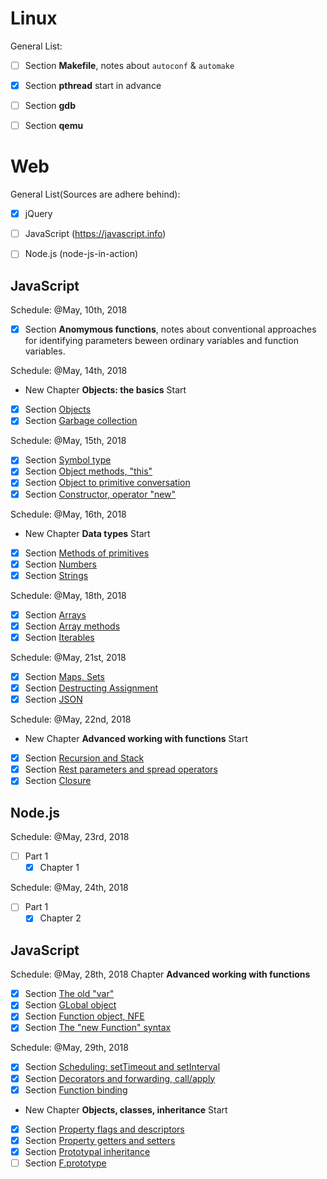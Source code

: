 # Linux

General List:

- [ ] Section **Makefile**, notes about `autoconf` & `automake`
- [x] Section **pthread** start in advance
- [ ] Section **gdb** 
- [ ] Section **qemu**



# Web

General List(Sources are adhere behind):

- [x] jQuery
- [ ] JavaScript (https://javascript.info)
- [ ] Node.js (node-js-in-action)


## JavaScript

Schedule: @May, 10th, 2018

- [x] Section **Anomymous functions**, notes about conventional approaches for identifying parameters beween ordinary variables and function variables.

Schedule: @May, 14th, 2018

- New Chapter **Objects: the basics** Start
- [x] Section [Objects](https://javascript.info/object)
- [x] Section [Garbage collection](https://javascript.info/garbage-collection)

Schedule: @May, 15th, 2018
- [x] Section [Symbol type](https://javascript.info/symbol)
- [x] Section [Object methods, "this"](https://javascript.info/object-methods)
- [x] Section [Object to primitive conversation](https://javascript.info/object-toprimitive)
- [x] Section [Constructor, operator "new"](https://javascript.info/constructor-new)

Schedule: @May, 16th, 2018

- New Chapter **Data types** Start
- [x] Section [Methods of primitives](https://javascript.info/primitives-methods)
- [x] Section [Numbers](https://javascript.info/number)
- [x] Section [Strings](https://javascript.info/string)

Schedule: @May, 18th, 2018

- [x] Section [Arrays](https://javascript.info/array)
- [x] Section [Array methods](https://javascript.info/array-methods)
- [x] Section [Iterables](https://javascript.info/iterable)

Schedule: @May, 21st, 2018

- [x] Section [Maps, Sets](https://javascript.info/map-set-weakmap-weakset)
- [x] Section [Destructing Assignment](https://javascript.info/destructuring-assignment)
- [x] Section [JSON](https://javascript.info/json)

Schedule: @May, 22nd, 2018
- New Chapter **Advanced working with functions** Start
- [x] Section [Recursion and Stack](https://javascript.info/recursion)
- [x] Section [Rest parameters and spread operators](https://javascript.info/rest-parameters-spread-operator)
- [x] Section [Closure](https://javascript.info/closure)

## Node.js
Schedule: @May, 23rd, 2018
- [ ] Part 1
    - [x] Chapter 1

Schedule: @May, 24th, 2018
- [ ] Part 1
    - [x] Chapter 2    

## JavaScript
Schedule: @May, 28th, 2018
Chapter **Advanced working with functions**
- [x] Section [The old "var"](https://javascript.info/var)
- [x] Section [GLobal object](https://javascript.info/global-object)
- [x] Section [Function object, NFE](https://javascript.info/function-object)
- [x] Section [The "new Function" syntax](https://javascript.info/new-function)

Schedule: @May, 29th, 2018
- [x] Section [Scheduling: setTimeout and setInterval
](https://javascript.info/settimeout-setinterval)
- [x] Section [Decorators and forwarding, call/apply
](https://javascript.info/call-apply-decorators)
- [x] Section [Function binding](https://javascript.info/bind)

* New Chapter **Objects, classes, inheritance** Start
- [x] Section [Property flags and descriptors](https://javascript.info/property-descriptors)
- [x] Section [Property getters and setters](https://javascript.info/property-accessors)
- [x] Section [Prototypal inheritance](https://javascript.info/prototype-inheritance)
- [ ] Section [F.prototype](https://javascript.info/function-prototype)